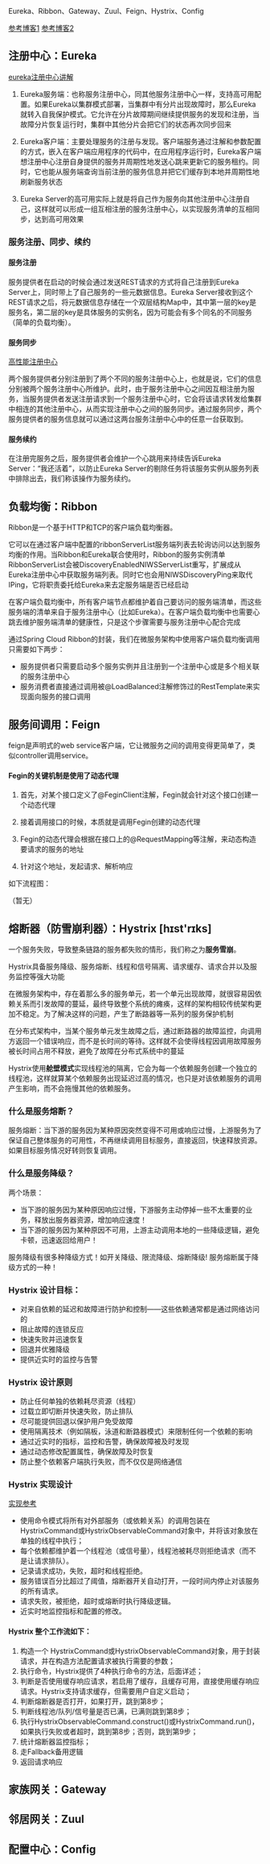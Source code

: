 Eureka、Ribbon、Gateway、Zuul、Feign、Hystrix、Config

[参考博客1](https://blog.csdn.net/xunjiushi9717/article/details/91988479)
[参考博客2](https://www.solves.com.cn/it/cxkf/jiagou/2019-10-31/7104.html)
## 注册中心：Eureka

[eureka注册中心讲解](https://blog.csdn.net/sanjiaowuhuan/article/details/104054372)

1. Eureka服务端：也称服务注册中心，同其他服务注册中心一样，支持高可用配置。如果Eureka以集群模式部署，当集群中有分片出现故障时，那么Eureka就转入自我保护模式。它允许在分片故障期间继续提供服务的发现和注册，当故障分片恢复运行时，集群中其他分片会把它们的状态再次同步回来

2. Eureka客户端：主要处理服务的注册与发现。客户端服务通过注解和参数配置的方式，嵌入在客户端应用程序的代码中，在应用程序运行时，Eureka客户端想注册中心注册自身提供的服务并周期性地发送心跳来更新它的服务租约。同时，它也能从服务端查询当前注册的服务信息并把它们缓存到本地并周期性地刷新服务状态

3. Eureka Server的高可用实际上就是将自己作为服务向其他注册中心注册自己，这样就可以形成一组互相注册的服务注册中心，以实现服务清单的互相同步，达到高可用效果

### 服务注册、同步、续约

#### 服务注册

服务提供者在启动的时候会通过发送REST请求的方式将自己注册到Eureka Server上，同时带上了自己服务的一些元数据信息。Eureka Server接收到这个REST请求之后，将元数据信息存储在一个双层结构Map中，其中第一层的key是服务名，第二层的key是具体服务的实例名，因为可能会有多个同名的不同服务（简单的负载均衡）。

#### 服务同步

[高性能注册中心](https://blog.csdn.net/qq_45315910/article/details/102505974)

两个服务提供者分别注册到了两个不同的服务注册中心上，也就是说，它们的信息分别被两个服务注册中心所维护。此时，由于服务注册中心之间因互相注册为服务，当服务提供者发送注册请求到一个服务注册中心时，它会将该请求转发给集群中相连的其他注册中心，从而实现注册中心之间的服务同步。通过服务同步，两个服务提供者的服务信息就可以通过这两台服务注册中心中的任意一台获取到。

#### 服务续约

在注册完服务之后，服务提供者会维护一个心跳用来持续告诉Eureka Server：“我还活着”，以防止Eureka Server的剔除任务将该服务实例从服务列表中排除出去，我们称该操作为服务续约。


## 负载均衡：Ribbon

Ribbon是一个基于HTTP和TCP的客户端负载均衡器。

它可以在通过客户端中配置的ribbonServerList服务端列表去轮询访问以达到服务均衡的作用。当Ribbon和Eureka联合使用时，Ribbon的服务实例清单RibbonServerList会被DiscoveryEnabledNIWSServerList重写，扩展成从Eureka注册中心中获取服务端列表。同时它也会用NIWSDiscoveryPing来取代IPing，它将职责委托给Eureka来去定服务端是否已经启动

在客户端负载均衡中，所有客户端节点都维护着自己要访问的服务端清单，而这些服务端的清单来自于服务注册中心（比如Eureka）。在客户端负载均衡中也需要心跳去维护服务端清单的健康性，只是这个步骤需要与服务注册中心配合完成

通过Spring Cloud Ribbon的封装，我们在微服务架构中使用客户端负载均衡调用只需要如下两步：
  
  - 服务提供者只需要启动多个服务实例并且注册到一个注册中心或是多个相关联的服务注册中心
  - 服务消费者直接通过调用被@LoadBalanced注解修饰过的RestTemplate来实现面向服务的接口调用

## 服务间调用：Feign

feign是声明式的web service客户端，它让微服务之间的调用变得更简单了，类似controller调用service。

#### Fegin的关键机制是使用了动态代理

1. 首先，对某个接口定义了@FeginClient注解，Fegin就会针对这个接口创建一个动态代理

2. 接着调用接口的时候，本质就是调用Fegin创建的动态代理

3. Fegin的动态代理会根据在接口上的@RequestMapping等注解，来动态构造要请求的服务的地址

4. 针对这个地址，发起请求、解析响应

如下流程图：

（暂无）


## 熔断器（防雪崩利器）：Hystrix [hɪst'rɪks]

一个服务失败，导致整条链路的服务都失败的情形，我们称之为**服务雪崩**。

Hystrix具备服务降级、服务熔断、线程和信号隔离、请求缓存、请求合并以及服务监控等强大功能

在微服务架构中，存在着那么多的服务单元，若一个单元出现故障，就很容易因依赖关系而引发故障的蔓延，最终导致整个系统的瘫痪，这样的架构相较传统架构更加不稳定。为了解决这样的问题，产生了断路器等一系列的服务保护机制

在分布式架构中，当某个服务单元发生故障之后，通过断路器的故障监控，向调用方返回一个错误响应，而不是长时间的等待。这样就不会使得线程因调用故障服务被长时间占用不释放，避免了故障在分布式系统中的蔓延

Hystrix使用**舱壁模式**实现线程池的隔离，它会为每一个依赖服务创建一个独立的线程池，这样就算某个依赖服务出现延迟过高的情况，也只是对该依赖服务的调用产生影响，而不会拖慢其他的依赖服务。

### 什么是服务熔断？

服务熔断：当下游的服务因为某种原因突然变得不可用或响应过慢，上游服务为了保证自己整体服务的可用性，不再继续调用目标服务，直接返回，快速释放资源。如果目标服务情况好转则恢复调用。

### 什么是服务降级？

两个场景：

 - 当下游的服务因为某种原因响应过慢，下游服务主动停掉一些不太重要的业务，释放出服务器资源，增加响应速度！
 - 当下游的服务因为某种原因不可用，上游主动调用本地的一些降级逻辑，避免卡顿，迅速返回给用户！

服务降级有很多种降级方式！如开关降级、限流降级、熔断降级!
服务熔断属于降级方式的一种！

### Hystrix 设计目标：

 - 对来自依赖的延迟和故障进行防护和控制——这些依赖通常都是通过网络访问的
 - 阻止故障的连锁反应
 - 快速失败并迅速恢复
 - 回退并优雅降级
 - 提供近实时的监控与告警

### Hystrix 设计原则

 - 防止任何单独的依赖耗尽资源（线程）
 - 过载立即切断并快速失败，防止排队
 - 尽可能提供回退以保护用户免受故障
 - 使用隔离技术（例如隔板，泳道和断路器模式）来限制任何一个依赖的影响
 - 通过近实时的指标，监控和告警，确保故障被及时发现
 - 通过动态修改配置属性，确保故障及时恢复
 - 防止整个依赖客户端执行失败，而不仅仅是网络通信

### Hystrix 实现设计

[实现参考](https://blog.csdn.net/loushuiyifan/article/details/82702522)

 - 使用命令模式将所有对外部服务（或依赖关系）的调用包装在HystrixCommand或HystrixObservableCommand对象中，并将该对象放在单独的线程中执行；
 - 每个依赖都维护着一个线程池（或信号量），线程池被耗尽则拒绝请求（而不是让请求排队）。
 - 记录请求成功，失败，超时和线程拒绝。
 - 服务错误百分比超过了阈值，熔断器开关自动打开，一段时间内停止对该服务的所有请求。
 - 请求失败，被拒绝，超时或熔断时执行降级逻辑。
 - 近实时地监控指标和配置的修改。

#### Hystrix 整个工作流如下：

1. 构造一个 HystrixCommand或HystrixObservableCommand对象，用于封装请求，并在构造方法配置请求被执行需要的参数；
2. 执行命令，Hystrix提供了4种执行命令的方法，后面详述；
3. 判断是否使用缓存响应请求，若启用了缓存，且缓存可用，直接使用缓存响应请求。Hystrix支持请求缓存，但需要用户自定义启动；
4. 判断熔断器是否打开，如果打开，跳到第8步；
5. 判断线程池/队列/信号量是否已满，已满则跳到第8步；
6. 执行HystrixObservableCommand.construct()或HystrixCommand.run()，如果执行失败或者超时，跳到第8步；否则，跳到第9步；
7. 统计熔断器监控指标；
8. 走Fallback备用逻辑
9. 返回请求响应

## 家族网关：Gateway


## 邻居网关：Zuul

## 配置中心：Config
